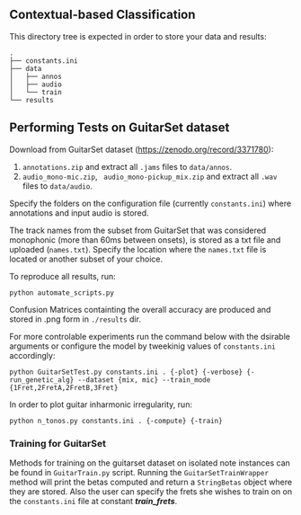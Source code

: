 ## Contextual-based Classification

This directory tree is expected in order to store your data and results:

```
.
├── constants.ini
├── data
│   ├── annos
│   ├── audio
│   └── train
└── results
```


## Performing Tests on GuitarSet dataset

Download from GuitarSet dataset (https://zenodo.org/record/3371780):
1) ```annotations.zip``` and extract all ```.jams``` files to ```data/annos```.
2) ```audio_mono-mic.zip```, ``` audio_mono-pickup_mix.zip``` and extract all ```.wav``` files to ```data/audio```.

Specify the folders on the configuration file (currently ```constants.ini```) where annotations and input audio is stored. 

The track names from the subset from GuitarSet that was considered monophonic (more than 60ms between onsets), is stored as a txt file and uploaded (```names.txt```). Specify the location where the ```names.txt``` file is located or another subset of your choice. 

To reproduce all results, run: 
```
python automate_scripts.py
```

Confusion Matrices containting the overall accuracy are produced and stored in .png form in ```./results``` dir.

For more controlable experiments run the command below with the dsirable arguments or configure the model by tweekinig values of ```constants.ini``` accordingly:

```
python GuitarSetTest.py constants.ini . {-plot} {-verbose} {-run_genetic_alg} --dataset {mix, mic} --train_mode {1Fret,2FretA,2FretB,3Fret}
```

In order to plot guitar inharmonic irregularity, run:
```
python n_tonos.py constants.ini . {-compute} {-train}
```


### Training for GuitarSet
Methods for training on the guitarset dataset on isolated note instances can be found in ```GuitarTrain.py``` script. Running the ```GuitarSetTrainWrapper``` method will print the betas computed and return a ```StringBetas``` object where they are stored. Also the user can specify the frets she wishes to train on on the ```constants.ini``` file at constant ***train_frets***.

